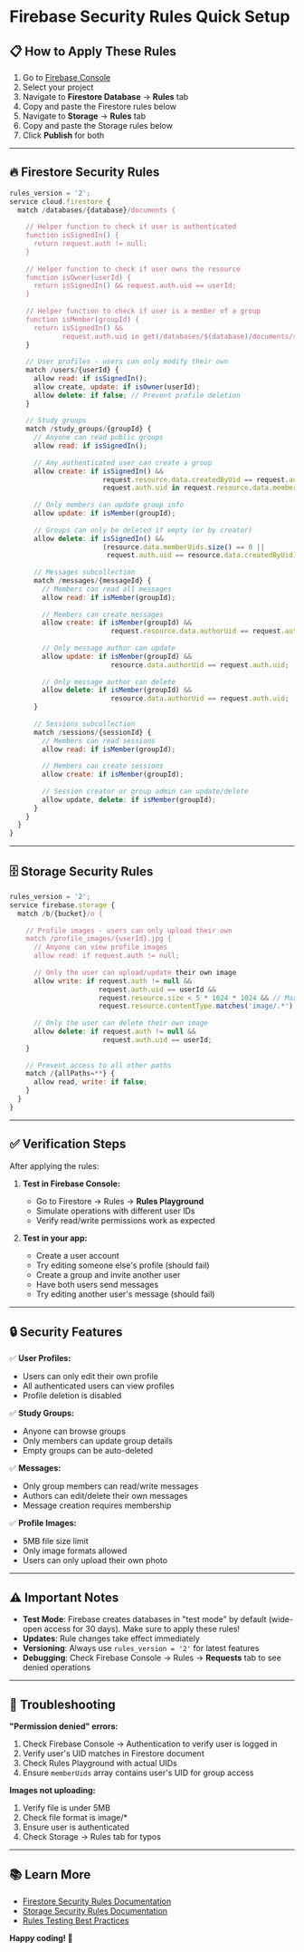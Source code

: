 # Firebase Security Rules Quick Setup

## 📋 How to Apply These Rules

1. Go to [Firebase Console](https://console.firebase.google.com)
2. Select your project
3. Navigate to **Firestore Database** → **Rules** tab
4. Copy and paste the Firestore rules below
5. Navigate to **Storage** → **Rules** tab
6. Copy and paste the Storage rules below
7. Click **Publish** for both

---

## 🔥 Firestore Security Rules

```javascript
rules_version = '2';
service cloud.firestore {
  match /databases/{database}/documents {
    
    // Helper function to check if user is authenticated
    function isSignedIn() {
      return request.auth != null;
    }
    
    // Helper function to check if user owns the resource
    function isOwner(userId) {
      return isSignedIn() && request.auth.uid == userId;
    }
    
    // Helper function to check if user is a member of a group
    function isMember(groupId) {
      return isSignedIn() && 
             request.auth.uid in get(/databases/$(database)/documents/study_groups/$(groupId)).data.memberUids;
    }
    
    // User profiles - users can only modify their own
    match /users/{userId} {
      allow read: if isSignedIn();
      allow create, update: if isOwner(userId);
      allow delete: if false; // Prevent profile deletion
    }
    
    // Study groups
    match /study_groups/{groupId} {
      // Anyone can read public groups
      allow read: if isSignedIn();
      
      // Any authenticated user can create a group
      allow create: if isSignedIn() && 
                       request.resource.data.createdByUid == request.auth.uid &&
                       request.auth.uid in request.resource.data.memberUids;
      
      // Only members can update group info
      allow update: if isMember(groupId);
      
      // Groups can only be deleted if empty (or by creator)
      allow delete: if isSignedIn() && 
                       (resource.data.memberUids.size() == 0 || 
                        request.auth.uid == resource.data.createdByUid);
      
      // Messages subcollection
      match /messages/{messageId} {
        // Members can read all messages
        allow read: if isMember(groupId);
        
        // Members can create messages
        allow create: if isMember(groupId) && 
                         request.resource.data.authorUid == request.auth.uid;
        
        // Only message author can update
        allow update: if isMember(groupId) && 
                         resource.data.authorUid == request.auth.uid;
        
        // Only message author can delete
        allow delete: if isMember(groupId) && 
                         resource.data.authorUid == request.auth.uid;
      }
      
      // Sessions subcollection
      match /sessions/{sessionId} {
        // Members can read sessions
        allow read: if isMember(groupId);
        
        // Members can create sessions
        allow create: if isMember(groupId);
        
        // Session creator or group admin can update/delete
        allow update, delete: if isMember(groupId);
      }
    }
  }
}
```

---

## 🗄️ Storage Security Rules

```javascript
rules_version = '2';
service firebase.storage {
  match /b/{bucket}/o {
    
    // Profile images - users can only upload their own
    match /profile_images/{userId}.jpg {
      // Anyone can view profile images
      allow read: if request.auth != null;
      
      // Only the user can upload/update their own image
      allow write: if request.auth != null && 
                      request.auth.uid == userId &&
                      request.resource.size < 5 * 1024 * 1024 && // Max 5MB
                      request.resource.contentType.matches('image/.*');
      
      // Only the user can delete their own image
      allow delete: if request.auth != null && 
                       request.auth.uid == userId;
    }
    
    // Prevent access to all other paths
    match /{allPaths=**} {
      allow read, write: if false;
    }
  }
}
```

---

## ✅ Verification Steps

After applying the rules:

1. **Test in Firebase Console:**
   - Go to Firestore → Rules → **Rules Playground**
   - Simulate operations with different user IDs
   - Verify read/write permissions work as expected

2. **Test in your app:**
   - Create a user account
   - Try editing someone else's profile (should fail)
   - Create a group and invite another user
   - Have both users send messages
   - Try editing another user's message (should fail)

---

## 🔒 Security Features

✅ **User Profiles:**
- Users can only edit their own profile
- All authenticated users can view profiles
- Profile deletion is disabled

✅ **Study Groups:**
- Anyone can browse groups
- Only members can update group details
- Empty groups can be auto-deleted

✅ **Messages:**
- Only group members can read/write messages
- Authors can edit/delete their own messages
- Message creation requires membership

✅ **Profile Images:**
- 5MB file size limit
- Only image formats allowed
- Users can only upload their own photo

---

## ⚠️ Important Notes

- **Test Mode**: Firebase creates databases in "test mode" by default (wide-open access for 30 days). Make sure to apply these rules!
- **Updates**: Rule changes take effect immediately
- **Versioning**: Always use `rules_version = '2'` for latest features
- **Debugging**: Check Firebase Console → Rules → **Requests** tab to see denied operations

---

## 🐛 Troubleshooting

**"Permission denied" errors:**
1. Check Firebase Console → Authentication to verify user is logged in
2. Verify user's UID matches in Firestore document
3. Check Rules Playground with actual UIDs
4. Ensure `memberUids` array contains user's UID for group access

**Images not uploading:**
1. Verify file is under 5MB
2. Check file format is image/*
3. Ensure user is authenticated
4. Check Storage → Rules tab for typos

---

## 📚 Learn More

- [Firestore Security Rules Documentation](https://firebase.google.com/docs/firestore/security/get-started)
- [Storage Security Rules Documentation](https://firebase.google.com/docs/storage/security)
- [Rules Testing Best Practices](https://firebase.google.com/docs/rules/unit-tests)

**Happy coding! 🚀**
